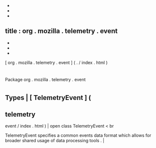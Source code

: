 -
-
-
title
:
org
.
mozilla
.
telemetry
.
event
-
-
-
-
[
org
.
mozilla
.
telemetry
.
event
]
(
.
/
index
.
html
)
#
#
Package
org
.
mozilla
.
telemetry
.
event
#
#
#
Types
|
[
TelemetryEvent
]
(
-
telemetry
-
event
/
index
.
html
)
|
open
class
TelemetryEvent
<
br
>
TelemetryEvent
specifies
a
common
events
data
format
which
allows
for
broader
shared
usage
of
data
processing
tools
.
|

